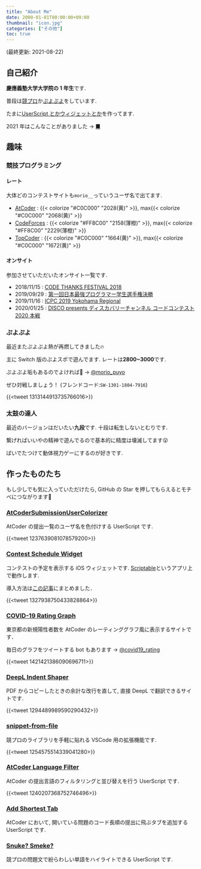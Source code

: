 ```yaml
---
title: "About Me"
date: 2000-01-01T00:00:00+09:00
thumbnail: "icon.jpg"
categories: ["その他"]
toc: true
---
```


(最終更新: 2021-08-22)

## 自己紹介

**慶應義塾大学大学院の 1 年生**です.

普段は[競プロ](#競技プログラミング)か[ぷよぷよ](#ぷよぷよ)をしています.

たまに[UserScript とかウィジェットとか](#作ったものたち)を作ってます.

2021 年はこんなことがありました → [■](../2021/08/tweet2021/)

## 趣味

### 競技プログラミング

#### レート

大体どのコンテストサイトも`morio__`っていうユーザ名で出てます.

- [AtCoder](https://atcoder.jp/users/morio__) : {{< colorize "#C0C000" "2028(黄)" >}}, max{{< colorize "#C0C000" "2068(黄)" >}}
- [CodeForces](https://codeforces.com/profile/morio__) : {{< colorize "#FF8C00" "2158(薄橙)" >}}, max{{< colorize "#FF8C00" "2229(薄橙)" >}}
- [TopCoder](https://www.topcoder.com/members/morio__) : {{< colorize "#C0C000" "1664(黄)" >}}, max{{< colorize "#C0C000" "1672(黄)" >}}

#### オンサイト

参加させていただいたオンサイト一覧です.

- 2018/11/15 : [CODE THANKS FESTIVAL 2018](https://atcoder.jp/contests/code-thanks-festival-2018)
- 2019/09/29 : [第一回日本最強プログラマー学生選手権決勝](https://atcoder.jp/contests/jsc2019-final)
- 2019/11/16 : [ICPC 2019 Yokohama Regional](https://icpc.iisf.or.jp/2019-yokohama/)
- 2020/01/25 : [DISCO presents ディスカバリーチャンネル コードコンテスト 2020 本戦](https://atcoder.jp/contests/ddcc2020-final)

### ぷよぷよ

最近またぷよぷよ熱が再燃してきました:fire:

主に Switch 版のぷよスポで遊んでます. レートは**2800~3000**です.

ぷよぷよ垢もあるのでよければ:raised_hands: → [@morio_puyo](https://twitter.com/morio_puyo)

ぜひ対戦しましょう！ (フレンドコード:`SW-1301-1804-7916`)

{{<tweet 1313144913735766016>}}

### 太鼓の達人

最近のバージョンはだいたい**九段**です. 十段は転生しないとむりです.

繋げればいいやの精神で遊んでるので基本的に精度は壊滅してます:open_mouth:

ばいでたつけて動体視力ゲーにするのが好きです.

## 作ったものたち

もし少しでも気に入っていただけたら, GitHub の Star を押してもらえるとモチベにつながります:bow:

### [AtCoderSubmissionUserColorizer](https://github.com/morioprog/AtCoderSubmissionUserColorizer)

AtCoder の提出一覧のユーザ名を色付けする UserScript です.

{{<tweet 1237639081078579200>}}

### [Contest Schedule Widget](https://gist.github.com/morioprog/c2cde4738678f10e561832ea14fd181b)

コンテストの予定を表示する iOS ウィジェットです. [Scriptable](https://scriptable.app/)というアプリ上で動作します.

導入方法は[この記事](../2021/01/contest_schedule_widget/)にまとめました．

{{<tweet 1327938750433828864>}}

### [COVID-19 Rating Graph](https://github.com/morioprog/covid19-rating-graph)

東京都の新規陽性者数を AtCoder のレーティンググラフ風に表示するサイトです．

毎日のグラフをツイートする bot もあります → [@covid19_rating](https://twitter.com/covid19_rating)

{{<tweet 1421421386090696711>}}

### [DeepL Indent Shaper](https://deepl-indent-shaper.herokuapp.com/)

PDF からコピーしたときの余計な改行を直して, 直接 DeepL で翻訳できるサイトです.

{{<tweet 1294489989590290432>}}

### [snippet-from-file](https://marketplace.visualstudio.com/items?itemName=morioprog.snippet-from-file)

競プロのライブラリを手軽に貼れる VSCode 用の拡張機能です.

{{<tweet 1254575514339041280>}}

### [AtCoder Language Filter](https://github.com/morioprog/AtCoderLanguageFilter)

AtCoder の提出言語のフィルタリングと並び替えを行う UserScript です.

{{<tweet 1240207368752746496>}}

### [Add Shortest Tab](https://greasyfork.org/ja/scripts/391692-add-shortest-tab)

AtCoder において, 開いている問題のコード長順の提出に飛ぶタブを追加する UserScript です.

### [Snuke? Smeke?](https://greasyfork.org/ja/scripts/377622-snuke-smeke)

競プロの問題文で紛らわしい単語をハイライトできる UserScript です.
